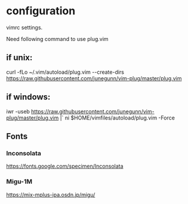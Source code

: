 # configuration
vimrc settings.

Need following command to use plug.vim

## if unix:
curl -fLo ~/.vim/autoload/plug.vim --create-dirs https://raw.githubusercontent.com/junegunn/vim-plug/master/plug.vim

## if windows:
iwr -useb https://raw.githubusercontent.com/junegunn/vim-plug/master/plug.vim |`
    ni $HOME/vimfiles/autoload/plug.vim -Force

## Fonts
### Inconsolata
https://fonts.google.com/specimen/Inconsolata

### Migu-1M
https://mix-mplus-ipa.osdn.jp/migu/